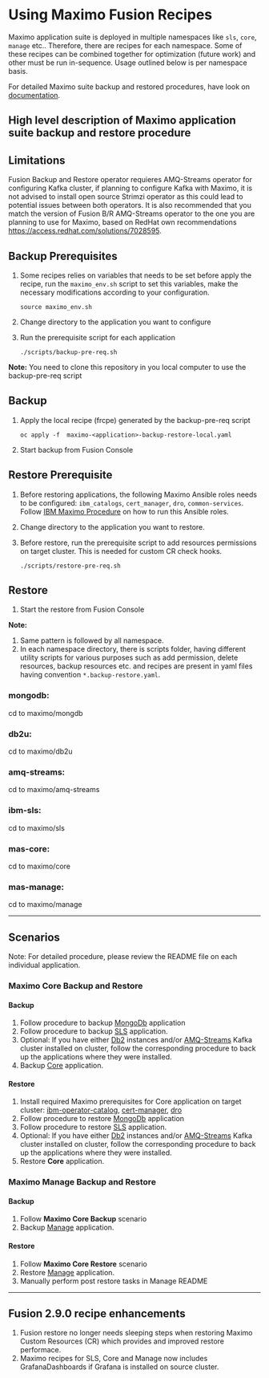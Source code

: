 # Using Maximo Fusion Recipes
Maximo application suite is deployed in multiple namespaces like `sls`, `core`, `manage` etc.. Therefore, there are recipes for each namespace. Some of these recipes can be combined together for optimization (future work) and other must be run in-sequence. Usage outlined below is per namespace basis. 

For detailed Maximo suite backup and restored procedures, have look on [documentation](https://www.ibm.com/docs/en/mas-cd/continuous-delivery?topic=administering-backing-up-restoring-maximo-application-suite).

High level description of Maximo application suite backup and restore procedure
----

## Limitations
Fusion Backup and Restore operator requieres AMQ-Streams operator for configuring Kafka cluster, if planning to configure Kafka with Maximo, it is not advised to install open source Strimzi operator as this could lead to potential issues between both operators. It is also recommended that you match the version of Fusion B/R AMQ-Streams operator to the one you are planning to use for Maximo, based on RedHat own recommendations https://access.redhat.com/solutions/7028595. 

## Backup Prerequisites
1. Some recipes relies on variables that needs to be set before apply the recipe, run the `maximo_env.sh` script to set this variables, make the necessary modifications according to your configuration. 

    `source maximo_env.sh`

2. Change directory to the application you want to configure

3. Run the prerequisite script for each application

    `./scripts/backup-pre-req.sh`

**Note:** You need to clone this repository in you local computer to use the backup-pre-req script

## Backup
1. Apply the local recipe (frcpe) generated by the backup-pre-req script

    `oc apply -f  maximo-<application>-backup-restore-local.yaml`

2. Start backup from Fusion Console

## Restore Prerequisite

1. Before restoring applications, the following Maximo Ansible roles needs to be configured: `ibm_catalogs`, `cert_manager`, `dro`, `common-services`. Follow [IBM Maximo Procedure](https://ibm-mas.github.io/ansible-devops) on how to run this Ansible roles. 
2. Change directory to the application you want to restore. 
3. Before restore, run the prerequisite script to add resources permissions on target cluster. This is needed for custom CR check hooks.

    `./scripts/restore-pre-req.sh`

## Restore
1. Start the restore from Fusion Console

**Note:**
1. Same pattern is followed by all namespace.
2. In each namespace directory, there is scripts folder, having different utility scripts for various purposes such as add permission, delete resources, backup resources etc. and recipes are present in yaml files having convention `*.backup-restore.yaml`.

### mongodb:
cd to maximo/mongdb

### db2u:
cd to maximo/db2u

### amq-streams:
cd to maximo/amq-streams

### ibm-sls:
cd to maximo/sls

### mas-core:
cd to maximo/core

### mas-manage:
cd to maximo/manage

----

## Scenarios
Note: For detailed procedure, please review the README file on each individual application. 

### Maximo Core Backup and Restore
#### Backup
1. Follow procedure to backup [MongoDb](./mongodb/README.md) application
2. Follow procedure to backup [SLS](./sls/README.md) application.
3. Optional: If you have either [Db2](./db2u/README.md) instances and/or [AMQ-Streams](./amq-streams/README.md) Kafka cluster installed on cluster, follow the corresponding procedure to back up the applications where they were installed.
4. Backup [Core](./core/README.md) application.


#### Restore
1. Install required Maximo prerequisites for Core application on target cluster: [ibm-operator-catalog](https://ibm-mas.github.io/ansible-devops/roles/ibm_catalogs/), [cert-manager](https://ibm-mas.github.io/ansible-devops/roles/cert_manager/), [dro](https://ibm-mas.github.io/ansible-devops/roles/dro/)
2. Follow procedure to restore [MongoDb](./mongodb/README.md) application
3. Follow procedure to restore [SLS](./sls/README.md) application. 
4. Optional: If you have either [Db2](./db2u/README.md) instances and/or [AMQ-Streams](./amq-streams/README.md) Kafka cluster installed on cluster, follow the corresponding procedure to back up the applications where they were installed.
5. Restore **Core** application. 

### Maximo Manage Backup and Restore
#### Backup
1. Follow **Maximo Core Backup** scenario
2. Backup [Manage](./manage/README.md) application.

#### Restore
1. Follow **Maximo Core Restore** scenario
2. Restore [Manage](./manage/README.md) application. 
3. Manually perform post restore tasks in Manage README


----

## Fusion 2.9.0 recipe enhancements
1. Fusion restore no longer needs sleeping steps when restoring Maximo Custom Resources (CR) which provides and improved restore performace. 
2. Maximo recipes for SLS, Core and Manage now includes GrafanaDashboards if Grafana is installed on source cluster. 
